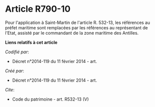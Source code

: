 # Article R790-10

Pour l'application à Saint-Martin de l'article R. 532-13, les références au préfet maritime sont remplacées par les
références au représentant de l'Etat, assisté par le commandant de la zone maritime des Antilles.

**Liens relatifs à cet article**

_Codifié par_:

  - Décret n°2014-119 du 11 février 2014 - art.

_Créé par_:

  - Décret n°2014-119 du 11 février 2014 - art.

_Cite_:

  - Code du patrimoine - art. R532-13 (V)
